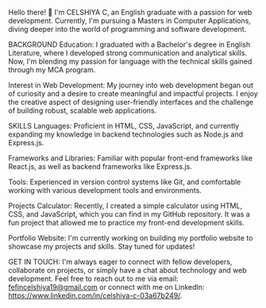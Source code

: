 Hello there! 👋 I'm CELSHIYA C, an English graduate with a passion for web development. Currently, I'm pursuing a Masters in Computer Applications, diving deeper into the world of programming and software development.

BACKGROUND
Education: I graduated with a Bachelor's degree in English Literature, where I developed strong communication and analytical skills. Now, I'm blending my passion for language with the technical skills gained through my MCA program.

Interest in Web Development: My journey into web development began out of curiosity and a desire to create meaningful and impactful projects. I enjoy the creative aspect of designing user-friendly interfaces and the challenge of building robust, scalable web applications.

SKILLS
Languages: Proficient in HTML, CSS, JavaScript, and currently expanding my knowledge in backend technologies such as Node.js and Express.js.

Frameworks and Libraries: Familiar with popular front-end frameworks like React.js, as well as backend frameworks like Express.js.

Tools: Experienced in version control systems like Git, and comfortable working with various development tools and environments.

Projects
Calculator: Recently, I created a simple calculator using HTML, CSS, and JavaScript, which you can find in my GitHub repository. It was a fun project that allowed me to practice my front-end development skills.

Portfolio Website: I'm currently working on building my portfolio website to showcase my projects and skills. Stay tuned for updates!

GET IN TOUCH:
I'm always eager to connect with fellow developers, collaborate on projects, or simply have a chat about technology and web development. Feel free to reach out to me via email: fefincelshiya19@gmail.com or connect with me on LinkedIn: https://www.linkedin.com/in/celshiya-c-03a67b249/.



